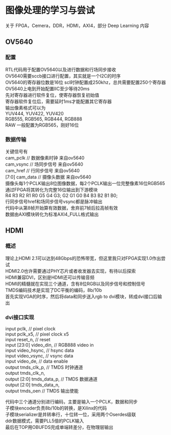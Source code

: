 # 图像处理的学习与尝试

关于 FPGA，Cemera，DDR，HDMI，AXI4，部分 Deep Learning 内容


## OV5640
### 配置  
RTL代码用于配置OV5640以及进行数据和行场同步接收  
OV5640需要sccb接口进行配置，其实就是一个I2C的时序  
OV5640的寄存器位数是16位
scl时钟配置成250khz，总共需要配置250个寄存器  
OV5640上电到开始配置IIC至少等待20ms  
先对寄存器进行软件复位，使寄存器恢复初始值  
寄存器软件复位后，需要延时1ms才能配置其它寄存器  
输出像素格式可以为  
YUV444, YUV422, YUV420  
RGB555, RGB565, RGB444, RGB888  
RAW 一般配置为RGB565，刚好16位  
### 数据传输
关键信号有  
          cam_pclk            // 数据像素时钟 来自ov5640  
          cam_vsync           // 场同步信号 来自ov5640  
          cam_href            // 行同步信号 来自ov5640  
 [7:0]    cam_data            // 摄像头数据 来自ov5640  
 摄像头每1个PCLK输出8位图像数据，每2个PCLK输出一位完整像素16位RGB565  
 通过FPGA将其转化为完整16位输出到下游模块  
 R4 R3 R2 R1 R0 G5 G4 G3; G2 G1 G0 B4 B3 B2 B1 B0;  
 行同步信号href和场同步信号vsync都是脉冲输出  
 代码中从第8帧开始算有效数据，舍弃前7帧后拉高帧有效  
 数据由AXI模块转化为标准AXI4_FULL格式输出  
 
## HDMI
### 概述
理论上HDMI 2.1可以达到48Gbps的恐怖带宽，但这里我只对FPGA实现1.0作出尝试  
HDMI2.0也许需要通过PHY芯片或者收发器去实现，有待以后探索  
HDMI兼容DVI，区别是HDMI还可以传输音频  
HDMI的精髓就在实现三个通道，含有8位RGB以及同步信号和控制信号  
TMDS编码技术是实现了DC平衡的编码，8b/10b  
首先实现VGA的时序，然后将data和同步送入rgb to dvi模块，转成dvi接口后输出  
### dvi接口实现
input        pclk,           // pixel clock  
input        pclk_x5,        // pixel clock x5  
input        reset_n,        // reset  
input [23:0] video_din,      // RGB888 video in  
input        video_hsync,    // hsync data  
input        video_vsync,    // vsync data  
input        video_de,       // data enable  
output       tmds_clk_p,    // TMDS 时钟通道  
output       tmds_clk_n,  
output [2:0] tmds_data_p,   // TMDS 数据通道  
output [2:0] tmds_data_n,  
output       tmds_oen       // TMDS 输出使能  

代码中三个通道分别进行编码，主要是输入一个PCLK，数据和同步  
子模块encoder负责8b/10b的转换，是Xilinx的代码  
子模块serializer是并转串行，十位转一位，采用两个Oserdes级联  
ddr数据模式，需要PLL5倍的PCLK输入  
最后在TOP用OBUFDS完成单端转差分，在物理层输出  
